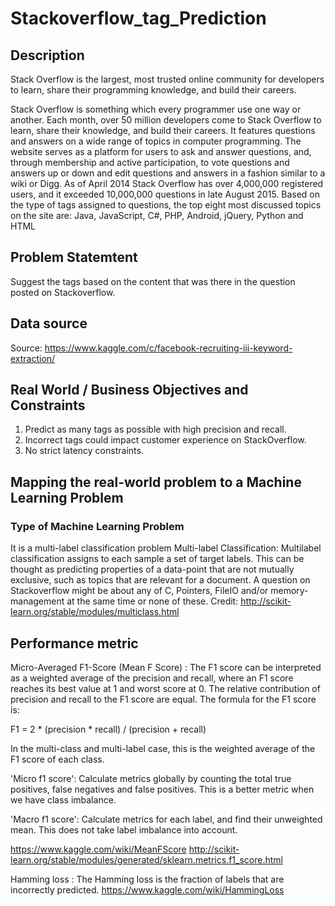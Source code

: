 # Stackoverflow_tag_Prediction
## Description
Stack Overflow is the largest, most trusted online community for developers to learn, share their programming knowledge, and build their careers.

Stack Overflow is something which every programmer use one way or another. Each month, over 50 million developers come to Stack Overflow to learn, share their knowledge, and build their careers. It features questions and answers on a wide range of topics in computer programming. The website serves as a platform for users to ask and answer questions, and, through membership and active participation, to vote questions and answers up or down and edit questions and answers in a fashion similar to a wiki or Digg. As of April 2014 Stack Overflow has over 4,000,000 registered users, and it exceeded 10,000,000 questions in late August 2015. Based on the type of tags assigned to questions, the top eight most discussed topics on the site are: Java, JavaScript, C#, PHP, Android, jQuery, Python and HTML
## Problem Statemtent 
Suggest the tags based on the content that was there in the question posted on Stackoverflow.
## Data source
Source: https://www.kaggle.com/c/facebook-recruiting-iii-keyword-extraction/
## Real World / Business Objectives and Constraints
1. Predict as many tags as possible with high precision and recall.
2. Incorrect tags could impact customer experience on StackOverflow.
3. No strict latency constraints.

## Mapping the real-world problem to a Machine Learning Problem
### Type of Machine Learning Problem
It is a multi-label classification problem Multi-label Classification: Multilabel classification assigns to each sample a set of target labels. This can be thought as predicting properties of a data-point that are not mutually exclusive, such as topics that are relevant for a document. A question on Stackoverflow might be about any of C, Pointers, FileIO and/or memory-management at the same time or none of these. Credit: http://scikit-learn.org/stable/modules/multiclass.html

## Performance metric
Micro-Averaged F1-Score (Mean F Score) : The F1 score can be interpreted as a weighted average of the precision and recall, where an F1 score reaches its best value at 1 and worst score at 0. The relative contribution of precision and recall to the F1 score are equal. The formula for the F1 score is:

F1 = 2 * (precision * recall) / (precision + recall)

In the multi-class and multi-label case, this is the weighted average of the F1 score of each class.

'Micro f1 score': Calculate metrics globally by counting the total true positives, false negatives and false positives. This is a better metric when we have class imbalance.

'Macro f1 score': Calculate metrics for each label, and find their unweighted mean. This does not take label imbalance into account.

https://www.kaggle.com/wiki/MeanFScore http://scikit-learn.org/stable/modules/generated/sklearn.metrics.f1_score.html

Hamming loss : The Hamming loss is the fraction of labels that are incorrectly predicted. https://www.kaggle.com/wiki/HammingLoss
